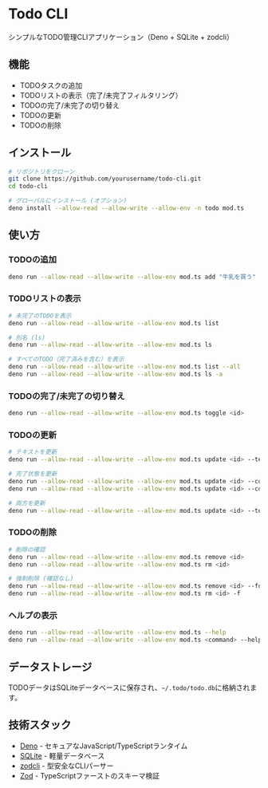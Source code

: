 # Todo CLI

シンプルなTODO管理CLIアプリケーション（Deno + SQLite + zodcli）

## 機能

- TODOタスクの追加
- TODOリストの表示（完了/未完了フィルタリング）
- TODOの完了/未完了の切り替え
- TODOの更新
- TODOの削除

## インストール

```bash
# リポジトリをクローン
git clone https://github.com/yourusername/todo-cli.git
cd todo-cli

# グローバルにインストール (オプション)
deno install --allow-read --allow-write --allow-env -n todo mod.ts
```

## 使い方

### TODOの追加

```bash
deno run --allow-read --allow-write --allow-env mod.ts add "牛乳を買う"
```

### TODOリストの表示

```bash
# 未完了のTODOを表示
deno run --allow-read --allow-write --allow-env mod.ts list

# 別名 (ls)
deno run --allow-read --allow-write --allow-env mod.ts ls

# すべてのTODO（完了済みを含む）を表示
deno run --allow-read --allow-write --allow-env mod.ts list --all
deno run --allow-read --allow-write --allow-env mod.ts ls -a
```

### TODOの完了/未完了の切り替え

```bash
deno run --allow-read --allow-write --allow-env mod.ts toggle <id>
```

### TODOの更新

```bash
# テキストを更新
deno run --allow-read --allow-write --allow-env mod.ts update <id> --text "新しいテキスト"

# 完了状態を更新
deno run --allow-read --allow-write --allow-env mod.ts update <id> --completed true
deno run --allow-read --allow-write --allow-env mod.ts update <id> --completed false

# 両方を更新
deno run --allow-read --allow-write --allow-env mod.ts update <id> --text "新しいテキスト" --completed true
```

### TODOの削除

```bash
# 削除の確認
deno run --allow-read --allow-write --allow-env mod.ts remove <id>
deno run --allow-read --allow-write --allow-env mod.ts rm <id>

# 強制削除 (確認なし)
deno run --allow-read --allow-write --allow-env mod.ts remove <id> --force
deno run --allow-read --allow-write --allow-env mod.ts rm <id> -f
```

### ヘルプの表示

```bash
deno run --allow-read --allow-write --allow-env mod.ts --help
deno run --allow-read --allow-write --allow-env mod.ts <command> --help
```

## データストレージ

TODOデータはSQLiteデータベースに保存され、`~/.todo/todo.db`に格納されます。

## 技術スタック

- [Deno](https://deno.land/) - セキュアなJavaScript/TypeScriptランタイム
- [SQLite](https://sqlite.org/) - 軽量データベース
- [zodcli](https://github.com/yourusername/zodcli) - 型安全なCLIパーサー
- [Zod](https://github.com/colinhacks/zod) - TypeScriptファーストのスキーマ検証